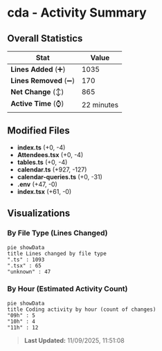 # cda - Activity Summary 

## Overall Statistics

| Stat                   | Value                                                             |
| ---------------------- | ----------------------------------------------------------------- |
| **Lines Added** (➕)   | 1035                                          |
| **Lines Removed** (➖) | 170                                        |
| **Net Change** (↕)    | 865                |
| **Active Time** (⌚)   | 22 minutes |


## Modified Files
- **index.ts** (+0, -4)
- **Attendees.tsx** (+0, -4)
- **tables.ts** (+0, -4)
- **calendar.ts** (+927, -127)
- **calendar-queries.ts** (+0, -31)
- **.env** (+47, -0)
- **index.tsx** (+61, -0)

## Visualizations

### By File Type (Lines Changed)

```mermaid
pie showData
title Lines changed by file type
".ts" : 1093
".tsx" : 65
"unknown" : 47
```

### By Hour (Estimated Activity Count)

```mermaid
pie showData
title Coding activity by hour (count of changes)
"09h" : 5
"10h" : 4
"11h" : 12
```


> **Last Updated:** 11/09/2025, 11:51:08
